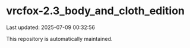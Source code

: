 # vrcfox-2.3_body_and_cloth_edition

Last updated: 2025-07-09 00:32:56

This repository is automatically maintained.

